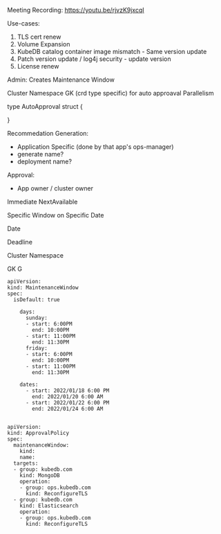 Meeting Recording: https://youtu.be/rjvzK9jxcqI


Use-cases:
1. TLS cert renew
2. Volume Expansion
3. KubeDB catalog container image mismatch - Same version update
4. Patch version update / log4j security - update version
5. License renew

Admin:
Creates Maintenance Window

Cluster
Namespace
GK (crd type specific) for auto approaval
Parallelism

type AutoApproval struct {

}

Recommedation Generation:
- Application Specific (done by that app's ops-manager)
- generate name?
- deployment name?

Approval:
- App owner / cluster owner


Immediate
NextAvailable

Specific Window on Specific Date

Date 

Deadline


Cluster
Namespace

GK
G

```
apiVersion: 
kind: MaintenanceWindow
spec:
  isDefault: true
  
    days:
  	  sunday:
  	  - start: 6:00PM
  	    end: 10:00PM
  	  - start: 11:00PM
  	    end: 11:30PM
  	  friday:
  	  - start: 6:00PM
  	    end: 10:00PM
  	  - start: 11:00PM
  	    end: 11:30PM

	dates:
	  - start: 2022/01/18 6:00 PM
	    end: 2022/01/20 6:00 AM
	  - start: 2022/01/22 6:00 PM
	    end: 2022/01/24 6:00 AM
        
```

```
apiVersion: 
kind: ApprovalPolicy
spec:
  maintenanceWindow:
    kind:
    name:
  targets:
  - group: kubedb.com
    kind: MongoDB
    operation:
    - group: ops.kubedb.com
      kind: ReconfigureTLS
  - group: kubedb.com
    kind: Elasticsearch
    operation:
    - group: ops.kubedb.com
      kind: ReconfigureTLS
```
